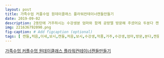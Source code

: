 ```yaml
---
layout: post
title: 가족수업 커플수업 원데이클래스 플라워컨테이너캔들만들기 
date: 2019-09-02
description: 2동탄에 거주하시는 수강생분 엄마와 함께 공방엘 방문해 주셨어요 두분다 캔들은 처음이라 초보가 할수 있는 클래스로 추천을 원하셨지요 망설임도 잠시 어려워하시는 것도 잠시 처음이 어렵지 두번째부턴 
img: 221636792090.png
fig-caption: # Add figcaption (optional)
tags: [ 캔들,처음,이세,보시,캔들,처음,보시,수강생,작품,거주,수강생,엄마,방문,분다,캔들,처음,초보,클래스,추천,잠시,잠시,처음,두번째,잡고,바로,자신,스타일,엄마,경험,본적,살짝,기도,일단,어머님,감각,장난,따님,감각,사실,분다,정말,금손이셨구,무엇,작업,모습,힐링,순간,어머님,친구,데리,다시,한번,원데이,클래스,캔들,작품,왁스,방향,작품,제작,보시,시간,정도,조금,여유,시간,잡고,오시,언제,시간,정도,재미,수업,수업,문의,카톡,비밀,댓글 ]
---
```

[가족수업 커플수업 원데이클래스 플라워컨테이너캔들만들기 ](https://blog.naver.com/sungssungs?Redirect=Log&logNo=221636792090)